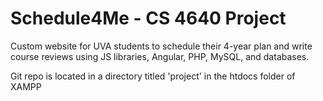 # Schedule4Me - CS 4640 Project
Custom website for UVA students to schedule their 4-year plan and write course reviews using JS libraries, Angular, PHP, MySQL, and databases.

Git repo is located in a directory titled 'project' in the htdocs folder of XAMPP

